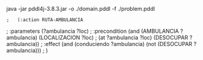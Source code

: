 java -jar pddl4j-3.8.3.jar -o ./domain.pddl -f ./problem.pddl


	;	(:action RUTA-AMBULANCIA
;		:parameters (?ambulancia ?loc)
;		:precondition (and  (AMBULANCIA ?ambulancia) (LOCALIZACION ?loc)
;			(at ?ambulancia ?loc)  (DESOCUPAR ?ambulancia))
;		:effect (and  (conduciendo ?ambulancia) (not (DESOCUPAR ?ambulancia)))
;	)